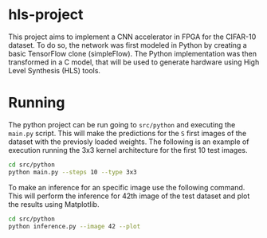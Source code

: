 # hls-project

This project aims to implement a CNN accelerator in FPGA for the CIFAR-10 dataset. To do so, the network was first modeled in Python by creating a basic TensorFlow clone (simpleFlow). The Python implementation was then transformed in a C model, that will be used to generate hardware using High Level Synthesis (HLS) tools.

# Running

The python project can be run going to `src/python` and executing the `main.py` script. This will make the predictions for the `S` first images of the dataset with the previosly loaded weights. The following is an example of execution running the 3x3 kernel architecture for the first 10 test images.

```sh
cd src/python
python main.py --steps 10 --type 3x3
```

To make an inference for an specific image use the following command. This will perform the inference for 42th image of the test dataset and plot the results using Matplotlib.

```sh
cd src/python
python inference.py --image 42 --plot
```
